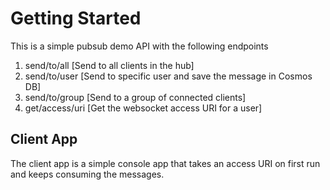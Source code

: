 # Getting Started

This is a simple pubsub demo API with the following endpoints
1. send/to/all [Send to all clients in the hub]
2. send/to/user [Send to specific user and save the message in Cosmos DB]
3. send/to/group [Send to a group of connected clients]
4. get/access/uri [Get the websocket access URI for a user]


## Client App

The client app is a simple console app that takes an access URI on first run and keeps consuming the messages.